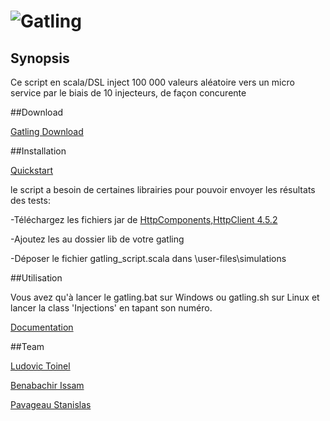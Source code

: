 # ![Gatling](http://gatling.io/images/gatling-logo.png)

## Synopsis

Ce script en scala/DSL inject 100 000 valeurs aléatoire vers un micro service par le biais de 10 injecteurs, de façon concurente  

##Download

[Gatling Download](http://gatling.io/#/download)

##Installation

[Quickstart](http://gatling.io/docs/2.0.0-RC2/quickstart.html)

le script a besoin de certaines librairies pour pouvoir envoyer les résultats des tests:

-Téléchargez les fichiers jar de [HttpComponents,HttpClient 4.5.2](https://hc.apache.org/downloads.cgi)

-Ajoutez les au dossier lib de votre gatling

-Déposer le fichier gatling_script.scala dans \user-files\simulations

##Utilisation

Vous avez qu'à lancer le gatling.bat sur Windows ou gatling.sh sur Linux et lancer la class 'Injections' en tapant son numéro.

[Documentation](http://gatling.io/docs/2.0.0-RC2/index.html)

##Team

[Ludovic Toinel](https://github.com/ltoinel)

[Benabachir Issam](https://github.com/IsBena)

[Pavageau Stanislas](https://github.com/StanislasCapgemini )



